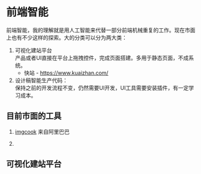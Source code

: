 # 前端智能

前端智能，我的理解就是用人工智能来代替一部分前端机械重复的工作。现在市面上也有不少这样的探索。大的分类可以分为两大类：  

1. 可视化建站平台  
    产品或者UI直接在平台上拖拽控件，完成页面搭建。多用于静态页面，不成系统。
    - 快站 - https://www.kuaizhan.com/
2. 设计稿智能生产代码：  
    保持之前的开发流程不变，仍然需要UI开发，UI工具需要安装插件，有一定学习成本。
    

## 目前市面的工具

1. [imgcook](https://imgcook.taobao.org/) 来自阿里巴巴

2. 


## 可视化建站平台